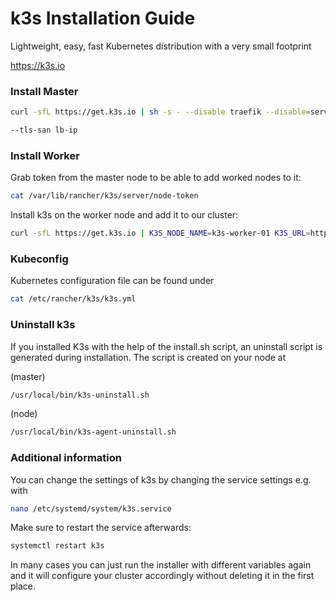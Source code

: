# k3s Installation Guide

Lightweight, easy, fast Kubernetes distribution with a very small footprint

https://k3s.io


### Install Master

```bash
curl -sfL https://get.k3s.io | sh -s - --disable traefik --disable=servicelb --write-kubeconfig-mode 644 --node-name K3S-Server --bind-address 10.0.21.130 --kube-controller-manager-arg bind-address=0.0.0.0 --kube-proxy-arg metrics-bind-address=0.0.0.0 --kube-scheduler-arg bind-address=0.0.0.0 --etcd-expose-metrics true --kubelet-arg containerd=/run/k3s/containerd/containerd.sock
```

```bash
--tls-san lb-ip
```

### Install Worker

Grab token from the master node to be able to add worked nodes to it: 

```bash
cat /var/lib/rancher/k3s/server/node-token
```

Install k3s on the worker node and add it to our cluster:

```bash
curl -sfL https://get.k3s.io | K3S_NODE_NAME=k3s-worker-01 K3S_URL=https://<IP>:6443 K3S_TOKEN=<TOKEN> sh - 
```

### Kubeconfig

Kubernetes configuration file can be found under 

```bash
cat /etc/rancher/k3s/k3s.yml
```

### Uninstall k3s

If you installed K3s with the help of the install.sh script, an uninstall script is generated during installation. The script is created on your node at 

(master)

```bash 
/usr/local/bin/k3s-uninstall.sh
``` 

(node)

```bash
/usr/local/bin/k3s-agent-uninstall.sh
 ```

### Additional information

You can change the settings of k3s by changing the service settings e.g. with 

```bash
nano /etc/systemd/system/k3s.service
```

Make sure to restart the service afterwards: 

```bash
systemctl restart k3s
```

In many cases you can just run the installer with different variables again and it will configure your cluster accordingly without deleting it in the first place.